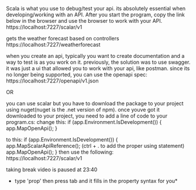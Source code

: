 Scala is what you use to debug/test your api. its absolutely essential when developing/working with an API.
After you start the program, copy the link below in the browser and use the browser to work with your API.
https://localhost:7227/scalar/v1




gets the weather forecast based on controllers
https://localhost:7227/weatherforecast

when you create an api, typically you want to create documentation and a way to test is as you work on it.
previously, the solution was to use swagger. it was just a ui that allowed you to work with your api, like postman.
since its no longer being supported, you can use the openapi spec:
https://localhost:7227/openapi/v1.json

OR

you can use scalar but you have to download the package to your project using nuget(nuget is the .net version of npm).
once youve got it downloaded to your project, you need to add a line of code to your program.cs:
change this:
if (app.Environment.IsDevelopment())
{
    app.MapOpenApi();
}

to this:
if (app.Environment.IsDevelopment())
{
    app.MapScalarApiReference(); (ctrl + . to add the proper using statement)
    app.MapOpenApi();
}
then use the following:
https://localhost:7227/scalar/v1

taking break video is paused at 23:40









* type 'prop' then press tab and it fills in the property syntax for you*